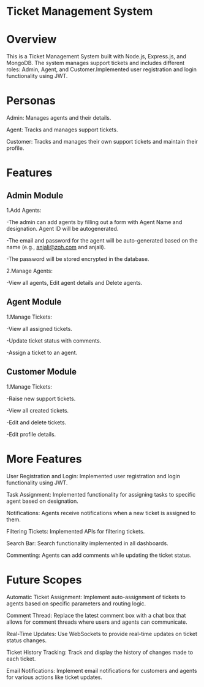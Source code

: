 Ticket Management System
========================
Overview
========
This is a Ticket Management System built with Node.js, Express.js, and MongoDB.
The system manages support tickets and includes different roles: Admin, Agent, and Customer.Implemented user registration and login functionality using JWT.

Personas
========
Admin: Manages agents and their details.

Agent: Tracks and manages support tickets.

Customer: Tracks and manages their own support tickets and maintain their profile.

Features
========
Admin Module
------------
1.Add Agents:

  -The admin can add agents by filling out a form with Agent Name and designation. Agent ID will be autogenerated.
  
  -The email and password for the agent will be auto-generated based on the name (e.g., anjali@zoh.com and anjali).
  
  -The password will be stored encrypted in the database.
  
2.Manage Agents:

  -View all agents, Edit agent details and Delete agents.

Agent Module
------------
1.Manage Tickets:

  -View all assigned tickets.
  
  -Update ticket status with comments.
  
  -Assign a ticket to an agent.

Customer Module
------------
1.Manage Tickets:

  -Raise new support tickets.
  
  -View all created tickets.
  
  -Edit and delete tickets.
  
  -Edit profile details.

More Features
=============
User Registration and Login: Implemented user registration and login functionality using JWT.

Task Assignment: Implemented functionality for assigning tasks to specific agent based on designation.

Notifications: Agents receive notifications when a new ticket is assigned to them.

Filtering Tickets: Implemented APIs for filtering tickets.

Search Bar: Search functionality implemented in all dashboards.

Commenting: Agents can add comments while updating the ticket status.

Future Scopes
=============
Automatic Ticket Assignment: Implement auto-assignment of tickets to agents based on specific parameters and routing logic.

Comment Thread: Replace the latest comment box with a chat box that allows for comment threads where users and agents can communicate.

Real-Time Updates: Use WebSockets to provide real-time updates on ticket status changes.

Ticket History Tracking: Track and display the history of changes made to each ticket.

Email Notifications: Implement email notifications for customers and agents for various actions like ticket updates.
